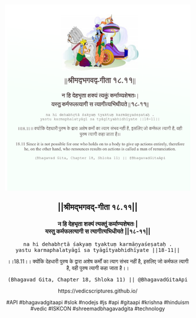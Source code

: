 <img src="../../asset/BG_18_11.png"/>
<center><h2>||श्रीमद्‍भगवद्‍-गीता १८.११||</h2>
<h3>न हि देहभृता शक्यं त्यक्तुं कर्माण्यशेषतः |<br/>यस्तु कर्मफलत्यागी स त्यागीत्यभिधीयते ||१८-११||</h3>
<pre>na hi dehabhṛtā śakyaṃ tyaktuṃ karmāṇyaśeṣataḥ .<br/>yastu karmaphalatyāgī sa tyāgītyabhidhīyate ||18-11||</pre>
<p>।।18.11।। क्योंकि देहधारी पुरुष के द्वारा अशेष कर्मों का त्याग संभव नहीं है, इसलिए जो कर्मफल त्यागी है, वही पुरुष त्यागी कहा जाता है।।</p>
<pre>(Bhagavad Gita, Chapter 18, Shloka 11) || @BhagavadGitaApi</pre><p>https://vedicscriptures.github.io/</p><p>#API #bhagavadgitaapi #slok #nodejs #js #api #gitaapi #krishna #hinduism #vedic #ISKCON #shreemadbhagavadgita #technology</p></center>